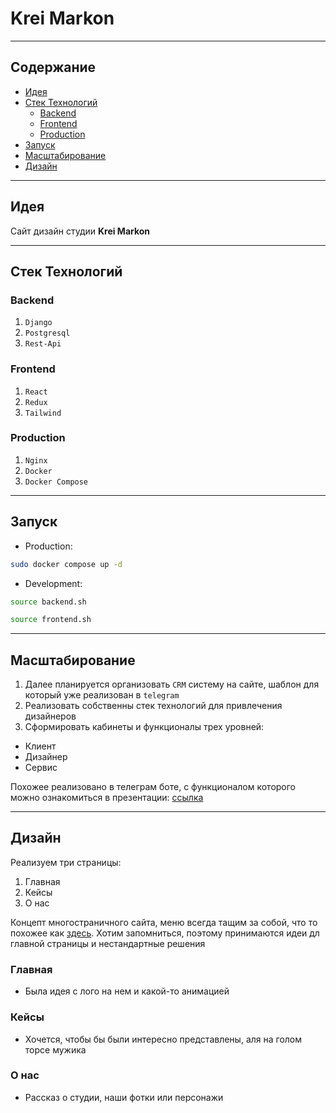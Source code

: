 # Krei Markon

---

## Содержание

- [Идея](#идея)
- [Стек Технологий](#стек-технологий)
  - [Backend](#backend)
  - [Frontend](#frontend)
  - [Production](#production)
- [Запуск](#запуск)
- [Масштабирование](#масштабирование)
- [Дизайн](#дизайн)

---

## Идея

Сайт дизайн студии **Krei Markon**

---

## Стек Технологий

### Backend

1. `Django`
2. `Postgresql`
3. `Rest-Api`

### Frontend

1. `React`
2. `Redux`
3. `Tailwind`

### Production

1. `Nginx`
2. `Docker`
3. `Docker Compose`

---

## Запуск

- Production:

 ```sh
 sudo docker compose up -d
 ```

- Development:

 ```sh
 source backend.sh

 source frontend.sh
 ```

---

## Масштабирование

1. Далее планируется организовать `CRM` систему на сайте, шаблон для который уже реализован в `telegram`
2. Реализовать собственны стек технологий для привлечения дизайнеров
3. Сформировать кабинеты и функционалы трех уровней:

- Клиент
- Дизайнер
- Сервис

Похожее реализовано в телеграм боте, с функционалом которого можно ознакомиться в презентации: [ссылка](https://docs.google.com/presentation/d/1WKvUbvBe3qrHjb-52ZIlfuUqy4FXi_L4zd3C77jvUL0/edit?usp=sharing)

---

## Дизайн

Реализуем три страницы:

1. Главная
2. Кейсы
3. О нас

Концепт многостраничного сайта, меню всегда тащим за собой, что то похожее как [здесь](https://queensymphony.ai/). Хотим запомниться, поэтому принимаются идеи дл главной страницы и нестандартные решения

### Главная

- Была идея с лого на нем и какой-то анимацией

### Кейсы

- Хочется, чтобы бы были интересно представлены, аля на голом торсе мужика

### О нас

- Рассказ о студии, наши фотки или персонажи
